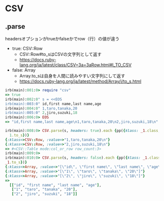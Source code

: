 # CSV

## .parse

headersオプションがtrueかfalseかでrow（行）の値が違う

- true: CSV::Row
  - CSV::Row#to_sはCSVの文字列として返す
  - https://docs.ruby-lang.org/ja/latest/class/CSV=3a=3aRow.html#I_TO_CSV
- false: Array
  - Array.to_sは自身を人間に読みやすい文字列にして返す
  - https://docs.ruby-lang.org/ja/latest/method/Array/i/to_s.html

```ruby
irb(main):001:0> require "csv"
=> true
irb(main):002:0" s = <<EOS
irb(main):003:0" id,first name,last name,age
irb(main):004:0" 1,taro,tanaka,20
irb(main):005:0" 2,jiro,suzuki,18
irb(main):006:0> EOS
=> "id,first name,last name,age\n1,taro,tanaka,20\n2,jiro,suzuki,18\n"

irb(main):008:0> CSV.parse(s, headers: true).each {pp({klass: _1.class, value: _
  1.to_s})}
{:klass=>CSV::Row, :value=>"1,taro,tanaka,20\n"}
{:klass=>CSV::Row, :value=>"2,jiro,suzuki,18\n"}
=> #<CSV::Table mode:col_or_row row_count:3>     
irb(main):009:0>
irb(main):010:0> CSV.parse(s, headers: false).each {pp({klass: _1.class, value:
_1.to_s})}
{:klass=>Array, :value=>"[\"id\", \"first name\", \"last name\", \"age\"]"}
{:klass=>Array, :value=>"[\"1\", \"taro\", \"tanaka\", \"20\"]"}
{:klass=>Array, :value=>"[\"2\", \"jiro\", \"suzuki\", \"18\"]"}
=>
  [["id", "first name", "last name", "age"],
   ["1", "taro", "tanaka", "20"],
   ["2", "jiro", "suzuki", "18"]]  
```
